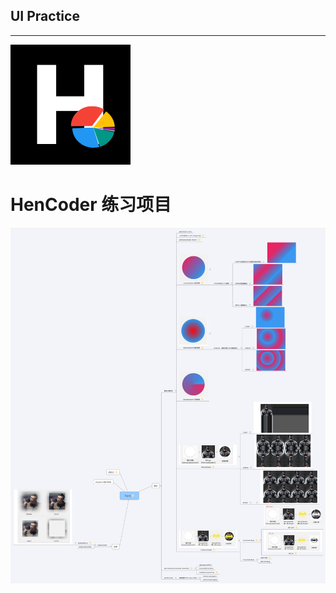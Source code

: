 ## UI Practice

------------------------------------

![](images/icon.png)

HenCoder  练习项目
===


![](images/Paint.png)